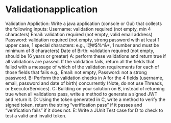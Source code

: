 # Validationapplication


Validation Appliction:   Write a java application (console or Gui) that collects the following inputs:
Username: validation required (not empty, min 4 characters)
Email: validation required (not empty, valid email address)
Password: validation required (not empty, strong password with at least 1 upper case, 1 special
characters: e.g., !@#$%^&*, 1 number and must be minimum of 8 characters)
Date of Birth: validation required (not empty, should be 16 years or greater)
A: perform these validations and return true if all validations are passed. If the validation fails, return
all the fields that failed with a message of which of the validation requirements for each of those
fields that fails e.g., Email: not empty, Password: not a strong password.
B: Perform the validation checks in A for the 4 fields (username, email, password and date of birth)
concurrently (Note, do not use Threads, or ExecutorServices).
C: Building on your solution on B, instead of returning true when all validations pass, write a method
to generate a signed JWT and return it.
D: Using the token generated in C, write a method to verify the signed token, return the string
“verification pass” if it passes and “verification fails” if it does not.
E: Write a JUnit Test case for D to check to test a valid and invalid token.
